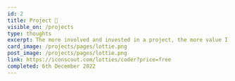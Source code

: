 ```yaml
---
id: 2
title: Project 🤔
visible_on: /projects
type: thoughts
excerpt: The more involved and invested in a project, the more value I can add. I'm not just a developer but a serial entreprenuer who can offer valuable insights into your business/project and save you many headaches and potentially $1,000s per month.
card_image: /projects/pages/lottie.png
post_image: /projects/pages/lottie.png
link: https://iconscout.com/lotties/coder?price=free
completed: 6th December 2022
---
```




